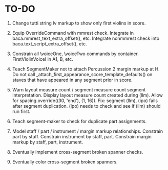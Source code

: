 TO-DO
=====

1.  Change tutti string lv markup to show only first violins in score.

2.  Equip OverrideCommand with mmrest check.
    Integrate in baca.mmrest_text_extra_offset(), etc.
    Integrate nonmmrest check into baca.text_script_extra_offset(), etc.

3.  Constrain all \voiceOne, \voiceTwo commands by container.
    FirstViolinVoiceI in A1, B, etc.

4.  Teach SegmentMaker not to attach Percussion 2 margin markup at H.
    Do not call _attach_first_appearance_score_template_defaults()
    on staves that have appeared in any segment prior in score.

5.  Warn layout measure count / segment measure count segment interpretation.
    Display layout measure count created during (llm).
    Allow for spacing.override((30, 'end'), (1, 16)).
    Fix: segment (llm), (ipo) fails after segment duplication.
    (ipo) needs to check and see if (llm) should run first.

6.  Teach segment-maker to check for duplicate part assignments.

7.  Model staff / part / instrument / margin markup relationships.
    Constrain part by staff.
    Constrain instrument by staff, part.
    Constrain margin markup by staff, part, instrument.

8.  Eventually implement cross-segment broken spanner checks.

9.  Eventually color cross-segment broken spanners.
